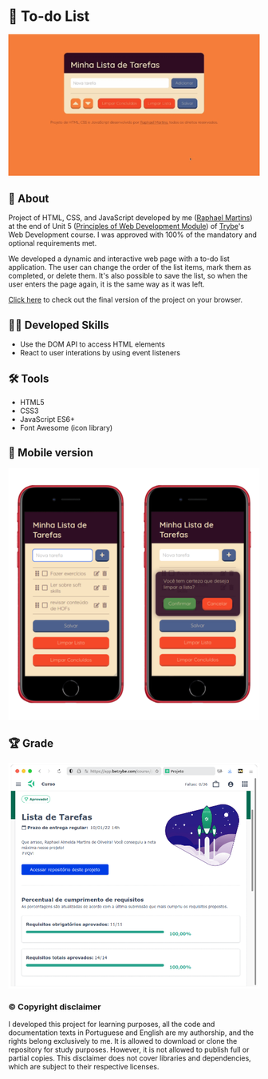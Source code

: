 # :pushpin: To-do List

![Prévia da página - Preview of the page](./preview.gif)

## :page_with_curl: About

Project of HTML, CSS, and JavaScript developed by me ([Raphael Martins](https://www.linkedin.com/in/raphaelameidamartins/)) at the end of Unit 5 ([Principles of Web Development Module](https://github.com/raphaelalmeidamartins/trybe_exercicios/tree/main/1_fundamentos-do-desv-web)) of [Trybe](https://www.betrybe.com)'s Web Development course. I was approved with 100% of the mandatory and optional requirements met.

We developed a dynamic and interactive web page with a to-do list application. The user can change the order of the list items, mark them as completed, or delete them. It's also possible to save the list, so when the user enters the page again, it is the same way as it was left.

[Click here](https://raphaelalmeidamartins.github.io/to-do-list/) to check out the final version of the project on your browser.

## :man_technologist: Developed Skills

* Use the DOM API to access HTML elements
* React to user interations by using event listeners

## :hammer_and_wrench: Tools

* HTML5
* CSS3
* JavaScript ES6+
* Font Awesome (icon library)

## :iphone: Mobile version

![Preview of the mobile version - Prévia da versão para dispositivos móveis](./mobile-preview.png)

## :trophy: Grade

![My grade of the project - Minha nota no projeto](./nota.png)

### :copyright: Copyright disclaimer

I developed this project for learning purposes, all the code and documentation texts in Portuguese and English are my authorship, and the rights belong exclusively to me. It is allowed to download or clone the repository for study purposes. However, it is not allowed to publish full or partial copies. This disclaimer does not cover libraries and dependencies, which are subject to their respective licenses.
